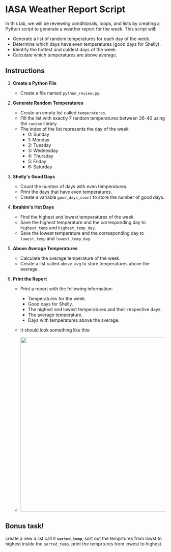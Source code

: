 # IASA Weather Report Script

In this lab, we will be reviewing conditionals, loops, and lists by creating a Python script to generate a weather report for the week. This script will:

- Generate a list of random temperatures for each day of the week.
- Determine which days have even temperatures (good days for Shelly).
- Identify the hottest and coldest days of the week.
- Calculate which temperatures are above average.


## Instructions

1. **Create a Python File**
    - Create a file named `python_review.py`.

2. **Generate Random Temperatures**
    - Create an empty list called `temperatures`.
    - Fill the list with exactly 7 random temperatures between 26-40 using the `random` library.
    - The index of the list represents the day of the week:
        - 0: Sunday
        - 1: Monday
        - 2: Tuesday
        - 3: Wednesday
        - 4: Thursday
        - 5: Friday
        - 6: Saturday

3. **Shelly's Good Days**
    - Count the number of days with even temperatures.
    - Print the days that have even temperatures.
    - Create a variable `good_days_count` to store the number of good days.

4. **Ibrahim's Hot Days**
    - Find the highest and lowest temperatures of the week.
    - Save the highest temperature and the corresponding day to `highest_temp` and `highest_temp_day`.
    - Save the lowest temperature and the corresponding day to `lowest_temp` and `lowest_temp_day`.

5. **Above Average Temperatures**
    - Calculate the average temperature of the week.
    - Create a list called `above_avg` to store temperatures above the average.

6. **Print the Report**
    - Print a report with the following information:
        - Temperatures for the week.
        - Good days for Shelly.
        - The highest and lowest temperatures and their respective days.
        - The average temperature.
        - Days with temperatures above the average.
    - It should look something like this:

   - <img src="https://raw.githubusercontent.com/meet-projects/Y2-Summer-Labs/master/2.1%20python%20review%20%231/temp%20report.jpg" width="650" height="550">

## Bonus task!
create a new a list call it **`sorted_temp`**,
sort out the temprtures from lowst to highest inside the `sorted_temp`.
print the temprtures from lowest to highest.